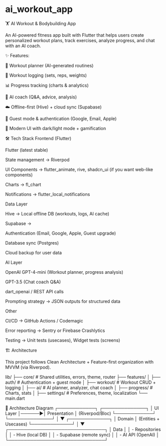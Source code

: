 # ai_workout_app
🏋️ AI Workout & Bodybuilding App

An AI-powered fitness app built with Flutter that helps users create personalized workout plans, track exercises, analyze progress, and chat with an AI coach.

✨ Features:

📅 Workout planner (AI-generated routines)

📝 Workout logging (sets, reps, weights)

📊 Progress tracking (charts & analytics)

🧠 AI coach (Q&A, advice, analysis)

☁️ Offline-first (Hive) + cloud sync (Supabase)

👤 Guest mode & authentication (Google, Email, Apple)

🎨 Modern UI with dark/light mode + gamification

🛠️ Tech Stack
Frontend (Flutter)

Flutter (latest stable)

State management → Riverpod

UI Components → flutter_animate, rive, shadcn_ui (if you want web-like components)

Charts → fl_chart

Notifications → flutter_local_notifications

Data Layer

Hive → Local offline DB (workouts, logs, AI cache)

Supabase →

Authentication (Email, Google, Apple, Guest upgrade)

Database sync (Postgres)

Cloud backup for user data

AI Layer

OpenAI GPT-4-mini (Workout planner, progress analysis)

GPT-3.5 (Chat coach Q&A)

dart_openai / REST API calls

Prompting strategy → JSON outputs for structured data

Other

CI/CD → GitHub Actions / Codemagic

Error reporting → Sentry or Firebase Crashlytics

Testing → Unit tests (usecases), Widget tests (screens)

🏗️ Architecture

This project follows Clean Architecture + Feature-first organization with MVVM (via Riverpod).

lib/
 ├── core/                # Shared utilities, errors, theme, router
 ├── features/
 │    ├── auth/           # Authentication + guest mode
 │    ├── workout/        # Workout CRUD + logging
 │    ├── ai/             # AI planner, analyzer, chat coach
 │    ├── progress/       # Charts, stats
 │    ├── settings/       # Preferences, theme, localization
 └── main.dart

📐 Architecture Diagram
   ┌────────────┐       ┌──────────────┐
   │   UI Layer │──────▶│ Presentation │ (Riverpod/Bloc)
   └────────────┘       └──────────────┘
                             │
                             ▼
                      ┌─────────────┐
                      │   Domain    │ (Entities + Usecases)
                      └─────────────┘
                             │
                             ▼
        ┌───────────────────────────────┐
        │             Data               │
        │   - Repositories               │
        │   - Hive (local DB)            │
        │   - Supabase (remote sync)     │
        │   - AI API (OpenAI)            │
        └───────────────────────────────┘
